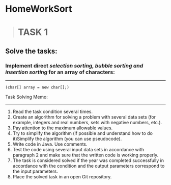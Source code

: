 # HomeWorkSort
># TASK 1
## Solve the tasks:

### Implement direct  *selection sorting, bubble sorting and insertion sorting* for an array of characters:
____________________________________________________________________________________________________

`(char[] array = new char[];)`

Task Solving Memo:
__________________

1. Read the task condition several times.
2. Create an algorithm for solving a problem with several data sets (for example, integers and real numbers, sets with negative numbers, etc.).
3. Pay attention to the maximum allowable values.
4. Try to simplify the algorithm (if possible and understand how to do it)Simplify the algorithm (you can use pseudocode).
5. Write code in Java. Use comments.
6. Test the code using several input data sets in accordance with paragraph 2 and make sure that the written code is working properly.
7. The task is considered solved if the year was completed successfully in accordance with the condition and the output parameters correspond to the input parameters.
8. Place the solved task in an open Git repository.
